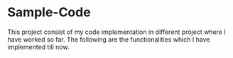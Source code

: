 # Sample-Code
This project consist of my code implementation in different project where I have worked so far.
The following are the functionalities which I have implemented till now.


